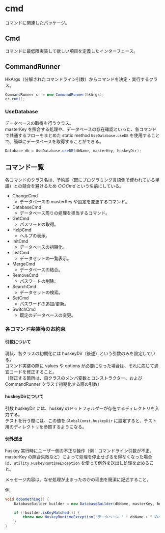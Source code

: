 # cmd

コマンドに関連したパッケージ。

## Cmd

コマンドに最低限実装して欲しい項目を定義したインターフェース。

## CommandRunner

HkArgs（分解されたコマンドライン引数）からコマンドを決定・実行するクラス。

```java
CommandRunner cr = new CommandRunner(hkArgs);
cr.run();
```

### UseDatabase

データベースの取得を行うクラス。  
masterKey を照合する処理や、データベースの存在確認といった、各コマンドで共通するフローをまとめた static method `UseDatabase.useDB` を使用することで、簡単にデータベースを取得することができる。

```java
Database db = UseDatabase.useDB(dbName, masterKey, huskeyDir);
```

## コマンド一覧

各コマンドのクラス名は、予約語（既にプログラミング言語側で使われている単語）との競合を避けるため _○○Cmd_ という名前にしている。

- ChangeCmd
    - データベースの masterKey や設定を変更するコマンド。
- DatabaseCmd
    - データベース周りの処理を担当するコマンド。
- GetCmd
    - パスワードの取得。
- HelpCmd
    - ヘルプの表示。
- InitCmd
    - データベースの初期化。
- ListCmd
    - データセットの一覧表示。
- MergeCmd
    - データベースの結合。
- RemoveCmd
    - パスワードの削除。
- SearchCmd
    - データセットの検索。
- SetCmd
    - パスワードの追加/更新。
- SwitchCmd
    - 既定のデータベースの変更。

### 各コマンド実装時のお約束

#### 引数について

現状、各クラスの初期化には huskeyDir（後述）という引数のみを設定している。  
コマンド実装の際に values や options が必要になった場合は、それに応じて適宜コードを修正すること。  
（修正する箇所は、自クラスのメンバ変数とコンストラクター、および CommandRunner クラスで初期化する際の引数）

#### huskeyDirについて

引数 huskeyDir には、huskey のドットフォルダーが存在するディレクトリを入力する。  
テストを行う際には、この値を `GlobalConst.huskeyDir` に設定すると、テスト用のディレクトリを参照するようになる。

#### 例外送出

huskey 実行時にユーザー側の不正な操作（例：コマンドライン引数が不正、masterKey の照合失敗など）によって処理を停止せざるを得なくなった場合は、`utility.HuskeyRuntimeException` を使って例外を送出し処理を止めること。

メッセージ内容は、なぜ処理が止まったのかの理由を簡潔に記述すること。

例

```java
void doSomething() {
    DatabaseBuilder builder = new DatabaseBuilder(dbName, masterKey, huskeyDir);

    if (!builder.isKeyMatched()) {
        throw new HuskeyRuntimeException("データベース " + dbName + " のパスワードが正しくありません。");
    }
}
```

